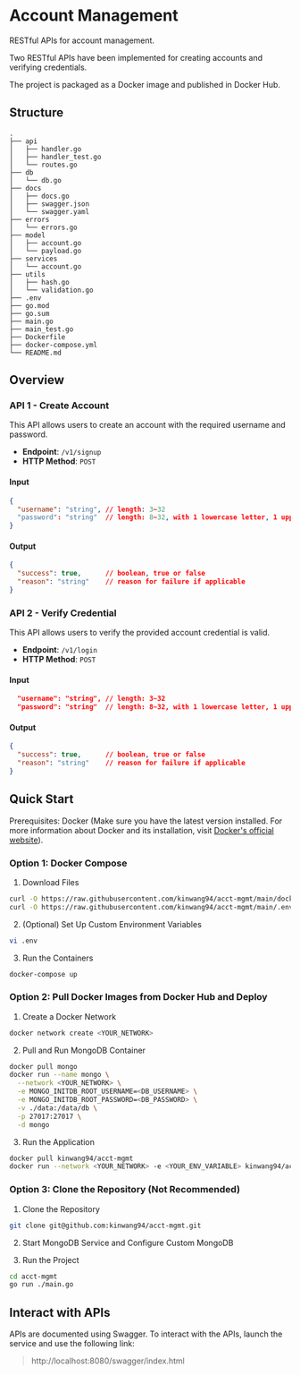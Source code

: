 # Account Management

RESTful APIs for account management.

Two RESTful APIs have been implemented for creating accounts and verifying credentials. 

The project is packaged as a Docker image and published in Docker Hub.

## Structure

```text
.
├── api
│   ├── handler.go
│   ├── handler_test.go
│   └── routes.go
├── db
│   └── db.go
├── docs
│   ├── docs.go
│   ├── swagger.json
│   └── swagger.yaml
├── errors
│   └── errors.go
├── model
│   ├── account.go
│   └── payload.go
├── services
│   └── account.go
├── utils
│   ├── hash.go
│   └── validation.go
├── .env
├── go.mod
├── go.sum
├── main.go
├── main_test.go
├── Dockerfile
├── docker-compose.yml
└── README.md
```

## Overview

### API 1 - Create Account
This API allows users to create an account with the required username and password.

- **Endpoint**: `/v1/signup`
- **HTTP Method**: `POST`

#### Input

```json
{
  "username": "string", // length: 3~32
  "password": "string"  // length: 8~32, with 1 lowercase letter, 1 uppercase letter and 1 number
}
```

#### Output

```json
{
  "success": true,      // boolean, true or false
  "reason": "string"    // reason for failure if applicable
}
```


### API 2 - Verify Credential
This API allows users to verify the provided account credential is valid.

- **Endpoint**: `/v1/login`
- **HTTP Method**: `POST`


#### Input

```json
  "username": "string", // length: 3~32
  "password": "string"  // length: 8~32, with 1 lowercase letter, 1 uppercase letter and 1 number
```

#### Output

```json
{
  "success": true,      // boolean, true or false
  "reason": "string"    // reason for failure if applicable
}
```

## Quick Start

Prerequisites: Docker (Make sure you have the latest version installed. For more information about Docker and its installation, visit [Docker's official website](https://www.docker.com/)).

### Option 1: Docker Compose

1. Download Files

```bash
curl -O https://raw.githubusercontent.com/kinwang94/acct-mgmt/main/docker-compose.yml
curl -O https://raw.githubusercontent.com/kinwang94/acct-mgmt/main/.env
```

2. (Optional) Set Up Custom Environment Variables

```bash
vi .env
```

3. Run the Containers

```bash
docker-compose up
```


### Option 2: Pull Docker Images from Docker Hub and Deploy

1. Create a Docker Network

```bash
docker network create <YOUR_NETWORK>
```

2. Pull and Run MongoDB Container

```bash
docker pull mongo
docker run --name mongo \
  --network <YOUR_NETWORK> \
  -e MONGO_INITDB_ROOT_USERNAME=<DB_USERNAME> \
  -e MONGO_INITDB_ROOT_PASSWORD=<DB_PASSWORD> \
  -v ./data:/data/db \
  -p 27017:27017 \
  -d mongo
```

3. Run the Application

```bash
docker pull kinwang94/acct-mgmt
docker run --network <YOUR_NETWORK> -e <YOUR_ENV_VARIABLE> kinwang94/acct-mgmt
```

### Option 3: Clone the Repository (Not Recommended)

1. Clone the Repository

```bash
git clone git@github.com:kinwang94/acct-mgmt.git
```

2. Start MongoDB Service and Configure Custom MongoDB

3. Run the Project

```bash
cd acct-mgmt
go run ./main.go
```

## Interact with APIs

APIs are documented using Swagger. To interact with the APIs, launch the service and use the following link:

> http://localhost:8080/swagger/index.html
